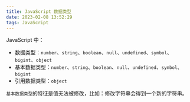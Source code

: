 ```yaml
---
title: JavaScript 数据类型
date: 2023-02-08 13:52:29
tags: JavaScript
---
```


JavaScript 中：

- 数据类型：`number`、`string`、`boolean`、`null`、`undefined`、`symbol`、`bigint`、`object`
- 基本数据类型：`number`、`string`、`boolean`、`null`、`undefined`、`symbol`、`bigint`
- 引用数据类型：`object`

`基本数据类型`的特征是值无法被修改，比如：修改字符串会得到一个新的字符串。
